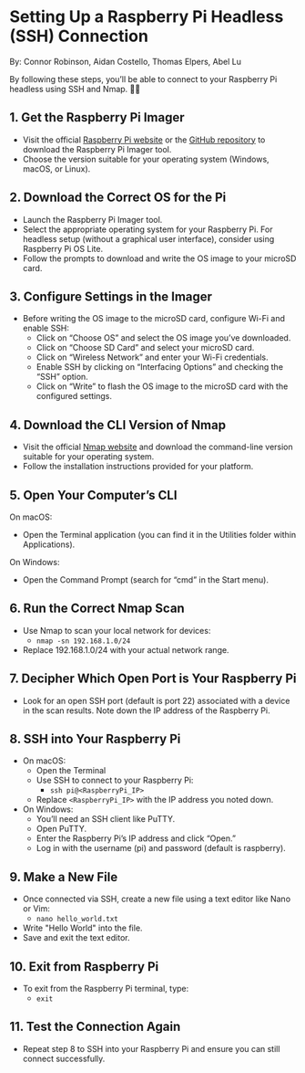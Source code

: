 # Setting Up a Raspberry Pi Headless (SSH) Connection
By: Connor Robinson, Aidan Costello, Thomas Elpers, Abel Lu

By following these steps, you’ll be able to connect to your Raspberry Pi
headless using SSH and Nmap. 🎩🍓

## 1. Get the Raspberry Pi Imager
- Visit the official [Raspberry Pi website](https://www.raspberrypi.com/software/) or the [GitHub repository](https://github.com/raspberrypi/rpi-imager) to download the
  Raspberry Pi Imager tool.
- Choose the version suitable for your operating system (Windows, macOS, or Linux).
## 2. Download the Correct OS for the Pi
- Launch the Raspberry Pi Imager tool.
- Select the appropriate operating system for your Raspberry Pi.
  For headless setup (without a graphical user interface), consider using Raspberry Pi OS Lite.
- Follow the prompts to download and write the OS image to your microSD card.
## 3. Configure Settings in the Imager
- Before writing the OS image to the microSD card, configure Wi-Fi and enable SSH:
  - Click on “Choose OS” and select the OS image you’ve downloaded.
  - Click on “Choose SD Card” and select your microSD card.
  - Click on “Wireless Network” and enter your Wi-Fi credentials.
  - Enable SSH by clicking on “Interfacing Options” and checking the “SSH” option.
  - Click on “Write” to flash the OS image to the microSD card with the configured settings.
## 4. Download the CLI Version of Nmap
- Visit the official [Nmap website](https://nmap.org/download) and download the command-line version suitable
  for your operating system.
- Follow the installation instructions provided for your platform.
## 5. Open Your Computer’s CLI
On macOS:
- Open the Terminal application (you can find it in the Utilities folder within Applications).
  
On Windows:
- Open the Command Prompt (search for “cmd” in the Start menu).
## 6. Run the Correct Nmap Scan 
- Use Nmap to scan your local network for devices:
  - `nmap -sn 192.168.1.0/24`
- Replace 192.168.1.0/24 with your actual network range.

## 7. Decipher Which Open Port is Your Raspberry Pi
- Look for an open SSH port (default is port 22) associated with a device in the scan results.
  Note down the IP address of the Raspberry Pi.

## 8. SSH into Your Raspberry Pi
- On macOS:
  - Open the Terminal
  - Use SSH to connect to your Raspberry Pi:
    - `ssh pi@<RaspberryPi_IP>`
  - Replace `<RaspberryPi_IP>` with the IP address you noted down.
- On Windows:
  - You’ll need an SSH client like PuTTY.
  - Open PuTTY.
  - Enter the Raspberry Pi’s IP address and click “Open.”
  - Log in with the username (pi) and password (default is raspberry).
 
## 9. Make a New File
- Once connected via SSH, create a new file using a text editor like Nano or Vim:
  - `nano hello_world.txt`
- Write "Hello World" into the file.
- Save and exit the text editor.

## 10. Exit from Raspberry Pi
- To exit from the Raspberry Pi terminal, type:
  - `exit`

## 11. Test the Connection Again
- Repeat step 8 to SSH into your Raspberry Pi and ensure you can still connect successfully.





